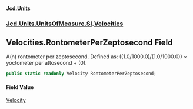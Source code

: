 #### [Jcd.Units](index.md 'index')
### [Jcd.Units.UnitsOfMeasure.SI](Jcd.Units.UnitsOfMeasure.SI.md 'Jcd.Units.UnitsOfMeasure.SI').[Velocities](Velocities.md 'Jcd.Units.UnitsOfMeasure.SI.Velocities')

## Velocities.RontometerPerZeptosecond Field

A(n) rontometer per zeptosecond. Defined as: ((1.0/1000.0)/(1.0/1000.0)) × yoctometer per attosecond + (0).

```csharp
public static readonly Velocity RontometerPerZeptosecond;
```

#### Field Value
[Velocity](Velocity.md 'Jcd.Units.UnitTypes.Velocity')